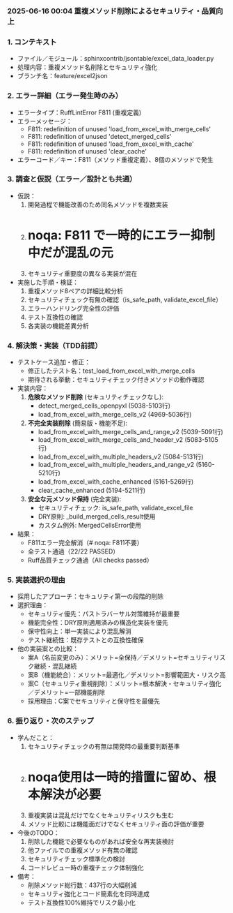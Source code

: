 ### 2025-06-16 00:04 重複メソッド削除によるセキュリティ・品質向上

### 1. コンテキスト
- ファイル／モジュール：sphinxcontrib/jsontable/excel_data_loader.py
- 処理内容：重複メソッド名削除とセキュリティ強化
- ブランチ名：feature/excel2json

### 2. エラー詳細（エラー発生時のみ）
- エラータイプ：RuffLintError F811 (重複定義)
- エラーメッセージ：
  - F811: redefinition of unused 'load_from_excel_with_merge_cells'
  - F811: redefinition of unused 'detect_merged_cells'
  - F811: redefinition of unused 'load_from_excel_with_cache'
  - F811: redefinition of unused 'clear_cache'
- エラーコード／キー：F811（メソッド重複定義）、8個のメソッドで発生

### 3. 調査と仮説（エラー／設計とも共通）
- 仮説：
  1. 開発過程で機能改善のため同名メソッドを複数実装
  2. # noqa: F811 で一時的にエラー抑制中だが混乱の元
  3. セキュリティ重要度の異なる実装が混在
- 実施した手順・検証：
  1. 重複メソッド8ペアの詳細比較分析
  2. セキュリティチェック有無の確認（is_safe_path, validate_excel_file）
  3. エラーハンドリング完全性の評価
  4. テスト互換性の確認
  5. 各実装の機能差異分析

### 4. 解決策・実装（TDD前提）
- テストケース追加・修正：
  - 修正したテスト名：test_load_from_excel_with_merge_cells
  - 期待される挙動：セキュリティチェック付きメソッドの動作確認
- 実装内容：
  1. **危険なメソッド削除** (セキュリティチェックなし):
     - detect_merged_cells_openpyxl (5038-5103行)
     - load_from_excel_with_merge_cells_v2 (4969-5036行)
  2. **不完全実装削除** (簡易版・機能不足):
     - load_from_excel_with_merge_cells_and_range_v2 (5039-5091行)
     - load_from_excel_with_merge_cells_and_header_v2 (5083-5105行)
     - load_from_excel_with_multiple_headers_v2 (5084-5131行)
     - load_from_excel_with_multiple_headers_and_range_v2 (5160-5210行)
     - load_from_excel_with_cache_enhanced (5161-5269行)
     - clear_cache_enhanced (5194-5211行)
  3. **安全な元メソッド保持** (完全実装):
     - セキュリティチェック: is_safe_path, validate_excel_file
     - DRY原則: _build_merged_cells_result使用
     - カスタム例外: MergedCellsError使用
- 結果：
  - F811エラー完全解消（# noqa: F811不要）
  - 全テスト通過（22/22 PASSED）
  - Ruff品質チェック通過（All checks passed）

### 5. 実装選択の理由
- 採用したアプローチ：セキュリティ第一の段階的削除
- 選択理由：
  - セキュリティ優先：パストラバーサル対策維持が最重要
  - 機能完全性：DRY原則適用済みの構造化実装を優先
  - 保守性向上：単一実装により混乱解消
  - テスト継続性：既存テストとの互換性確保
- 他の実装案との比較：
  - 案A（名前変更のみ）：メリット=全保持／デメリット=セキュリティリスク継続・混乱継続
  - 案B（機能統合）：メリット=最適化／デメリット=影響範囲大・リスク高
  - 案C（セキュリティ重視削除）：メリット=根本解決・セキュリティ強化／デメリット=一部機能削除
  - 採用理由：C案でセキュリティと保守性を最優先

### 6. 振り返り・次のステップ
- 学んだこと：
  1. セキュリティチェックの有無は開発時の最重要判断基準
  2. # noqa使用は一時的措置に留め、根本解決が必要
  3. 重複実装は混乱だけでなくセキュリティリスクも生む
  4. メソッド比較には機能面だけでなくセキュリティ面の評価が重要
- 今後のTODO：
  1. 削除した機能で必要なものがあれば安全な再実装検討
  2. 他ファイルでの重複メソッド有無の確認
  3. セキュリティチェック標準化の検討
  4. コードレビュー時の重複チェック体制強化
- 備考：
  - 削除メソッド総行数：437行の大幅削減
  - セキュリティ強化とコード簡素化を同時達成
  - テスト互換性100%維持でリスク最小化
